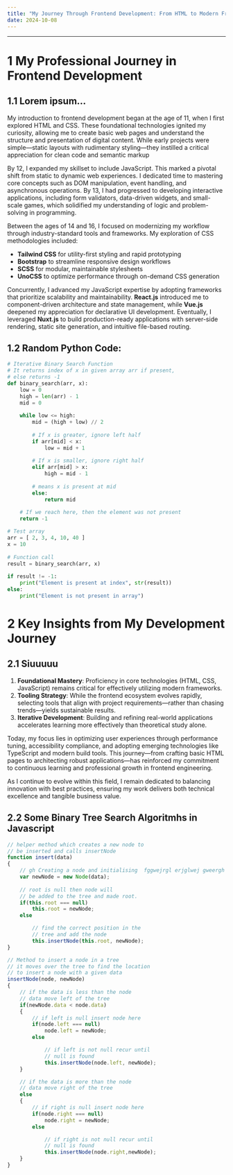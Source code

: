 ```yaml
---
title: "My Journey Through Frontend Development: From HTML to Modern Frameworks"
date: 2024-10-08
---
```


<hr />

# 1 My Professional Journey in Frontend Development

## 1.1 Lorem ipsum...

My introduction to frontend development began at the age of 11, when I first explored HTML and CSS. These foundational technologies ignited my curiosity, allowing me to create basic web pages and understand the structure and presentation of digital content. While early projects were simple—static layouts with rudimentary styling—they instilled a critical appreciation for clean code and semantic markup

By 12, I expanded my skillset to include JavaScript. This marked a pivotal shift from static to dynamic web experiences. I dedicated time to mastering core concepts such as DOM manipulation, event handling, and asynchronous operations. By 13, I had progressed to developing interactive applications, including form validators, data-driven widgets, and small-scale games, which solidified my understanding of logic and problem-solving in programming.

Between the ages of 14 and 16, I focused on modernizing my workflow through industry-standard tools and frameworks. My exploration of CSS methodologies included:

- **Tailwind CSS** for utility-first styling and rapid prototyping
- **Bootstrap** to streamline responsive design workflows
- **SCSS** for modular, maintainable stylesheets
- **UnoCSS** to optimize performance through on-demand CSS generation

Concurrently, I advanced my JavaScript expertise by adopting frameworks that prioritize scalability and maintainability. **React.js** introduced me to component-driven architecture and state management, while **Vue.js** deepened my appreciation for declarative UI development. Eventually, I leveraged **Nuxt.js** to build production-ready applications with server-side rendering, static site generation, and intuitive file-based routing.

## 1.2 Random Python Code:
```python
# Iterative Binary Search Function
# It returns index of x in given array arr if present,
# else returns -1
def binary_search(arr, x):
    low = 0
    high = len(arr) - 1
    mid = 0
 
    while low <= high:
        mid = (high + low) // 2
 
        # If x is greater, ignore left half
        if arr[mid] < x:
            low = mid + 1
 
        # If x is smaller, ignore right half
        elif arr[mid] > x:
            high = mid - 1
 
        # means x is present at mid
        else:
            return mid
 
    # If we reach here, then the element was not present
    return -1

# Test array
arr = [ 2, 3, 4, 10, 40 ]
x = 10
 
# Function call
result = binary_search(arr, x)
 
if result != -1:
    print("Element is present at index", str(result))
else:
    print("Element is not present in array")
```


# 2 Key Insights from My Development Journey

## 2.1 Siuuuuu

1. **Foundational Mastery**: Proficiency in core technologies (HTML, CSS, JavaScript) remains critical for effectively utilizing modern frameworks.
2. **Tooling Strategy**: While the frontend ecosystem evolves rapidly, selecting tools that align with project requirements—rather than chasing trends—yields sustainable results.
3. **Iterative Development**: Building and refining real-world applications accelerates learning more effectively than theoretical study alone.

Today, my focus lies in optimizing user experiences through performance tuning, accessibility compliance, and adopting emerging technologies like TypeScript and modern build tools. This journey—from crafting basic HTML pages to architecting robust applications—has reinforced my commitment to continuous learning and professional growth in frontend engineering.

As I continue to evolve within this field, I remain dedicated to balancing innovation with best practices, ensuring my work delivers both technical excellence and tangible business value.


## 2.2 Some Binary Tree Search Algoritmhs in Javascript
```js
// helper method which creates a new node to 
// be inserted and calls insertNode
function insert(data)
{
    // gh Creating a node and initialising  fggwejrgl erjglwej gweergh wergh jweghwerhghwe rhh with data fwefwefqwe fwef qwf wg we
    var newNode = new Node(data);
                    
    // root is null then node will
    // be added to the tree and made root.
    if(this.root === null)
        this.root = newNode;
    else

        // find the correct position in the 
        // tree and add the node
        this.insertNode(this.root, newNode);
}

// Method to insert a node in a tree
// it moves over the tree to find the location
// to insert a node with a given data 
insertNode(node, newNode)
{
    // if the data is less than the node
    // data move left of the tree 
    if(newNode.data < node.data)
    {
        // if left is null insert node here
        if(node.left === null)
            node.left = newNode;
        else

            // if left is not null recur until 
            // null is found
            this.insertNode(node.left, newNode); 
    }

    // if the data is more than the node
    // data move right of the tree 
    else
    {
        // if right is null insert node here
        if(node.right === null)
            node.right = newNode;
        else

            // if right is not null recur until 
            // null is found
            this.insertNode(node.right,newNode);
    }
}
```
